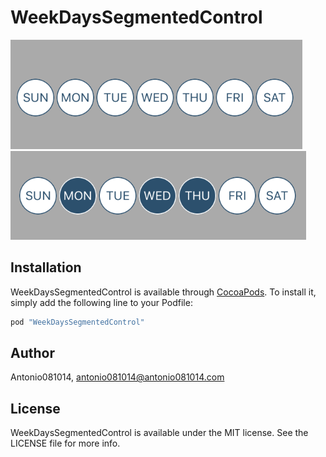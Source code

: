 # WeekDaysSegmentedControl

![Init State WeekDaysSegmentedControl](https://github.com/antonio081014/WeekDaysSegmentedControl/blob/master/Screenshots/Screenshot1.png)
![Selected State WeekDaysSegmentedControl](https://github.com/antonio081014/WeekDaysSegmentedControl/blob/master/Screenshots/Screenshot2.png)

## Installation

WeekDaysSegmentedControl is available through [CocoaPods](http://cocoapods.org). To install
it, simply add the following line to your Podfile:

```ruby
pod "WeekDaysSegmentedControl"
```

## Author

Antonio081014, antonio081014@antonio081014.com

## License

WeekDaysSegmentedControl is available under the MIT license. See the LICENSE file for more info.
